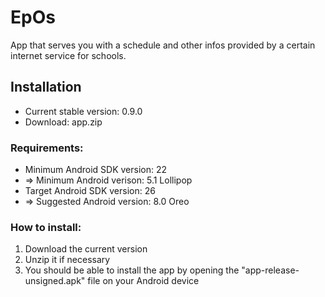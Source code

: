 # EpOs

App that serves you with a schedule and other infos provided by a certain internet service for schools.

## Installation

* Current stable version: 0.9.0
* Download: app.zip

### Requirements:
* Minimum Android SDK version: 22
* => Minimum Android verison: 5.1 Lollipop
* Target Android SDK version: 26
* => Suggested Android version: 8.0 Oreo

### How to install:
1. Download the current version
2. Unzip it if necessary
3. You should be able to install the app by opening the "app-release-unsigned.apk" file on your Android device
